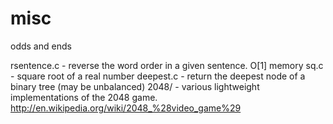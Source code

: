 # misc
odds and ends

rsentence.c - reverse the word order in a given sentence. O[1] memory
sq.c - square root of a real number
deepest.c - return the deepest node of a binary tree (may be unbalanced)
2048/ - various lightweight implementations of the 2048 game. http://en.wikipedia.org/wiki/2048_%28video_game%29
